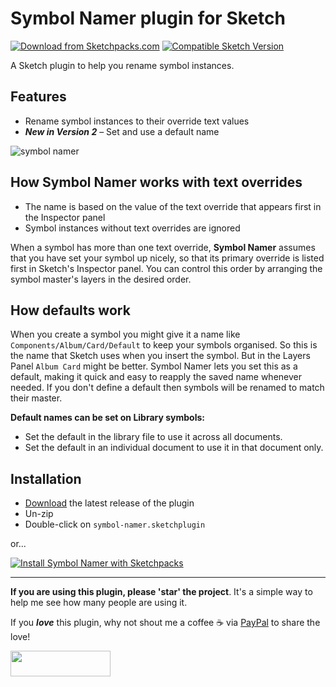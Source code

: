 # Symbol Namer plugin for Sketch
[![Download from Sketchpacks.com](https://badges.sketchpacks.com/plugins/com.gilesperry.symbol-namer/version.svg)](https://api.sketchpacks.com/v1/plugins/com.gilesperry.symbol-namer/download) [![Compatible Sketch Version](https://badges.sketchpacks.com/plugins/com.gilesperry.symbol-namer/compatibility.svg)](https://sketchpacks.com/perrysmotors/symbol-namer)

A Sketch plugin to help you rename symbol instances.

## Features
- Rename symbol instances to their override text values
- ***New in Version 2*** – Set and use a default name

![symbol namer](https://user-images.githubusercontent.com/12557727/76146764-7e123880-608d-11ea-8022-4f7a5a7dfdeb.gif)

## How Symbol Namer works with text overrides

- The name is based on the value of the text override that appears first in the Inspector panel
- Symbol instances without text overrides are ignored

When a symbol has more than one text override, **Symbol Namer** assumes that you have set your symbol up nicely, so that its primary override is listed first in Sketch's Inspector panel. You can control this order by arranging the symbol master's layers in the desired order.

## How defaults work
When you create a symbol you might give it a name like `Components/Album/Card/Default` to keep your symbols organised. So this is the name that Sketch uses when you insert the symbol. But in the Layers Panel `Album Card` might be better. Symbol Namer lets you set this as a default, making it quick and easy to reapply the saved name whenever needed. If you don't define a default then symbols will be renamed to match their master.

**Default names can be set on Library symbols:**

- Set the default in the library file to use it across all documents. 
- Set the default in an individual document to use it in that document only.

## Installation

* [Download](../../releases/latest/download/symbol-namer.sketchplugin.zip) the latest release of the plugin
* Un-zip
* Double-click on `symbol-namer.sketchplugin`

or...

[![Install Symbol Namer with Sketchpacks](http://sketchpacks-com.s3.amazonaws.com/assets/badges/sketchpacks-badge-install.png "Install Symbol Namer with Sketchpacks")](https://sketchpacks.com/perrysmotors/symbol-namer/install)

---

**If you are using this plugin, please 'star' the project**. It's a simple way to help me see how many people are using it.

If you ***love*** this plugin, why not shout me a coffee ☕️ via [PayPal](https://www.paypal.me/perrysmotors/2) to share the love!

<a href="https://www.paypal.me/perrysmotors/2">
  <img width="160" height="41" src="https://user-images.githubusercontent.com/12557727/39295119-7e115bca-4935-11e8-9fe9-802d667ac22c.png">
</a>
